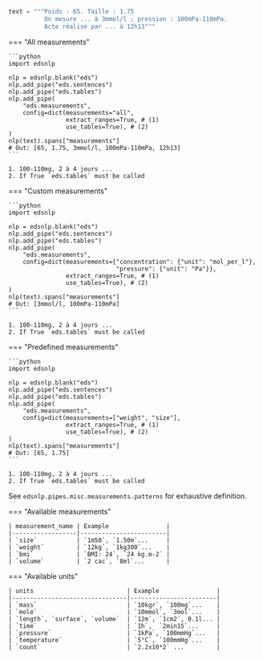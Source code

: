 <!-- --8<-- [start:pipe-definition] -->

```python
text = """Poids : 65. Taille : 1.75
          On mesure ... à 3mmol/l ; pression : 100mPa-110mPa.
          Acte réalisé par ... à 12h13"""
```

=== "All measurements"

    ```python
    import edsnlp
    
    nlp = edsnlp.blank("eds")
    nlp.add_pipe("eds.sentences")
    nlp.add_pipe("eds.tables")
    nlp.add_pipe(
        "eds.measurements",
        config=dict(measurements="all", 
                    extract_ranges=True, # (1)
                    use_tables=True), # (2)
    )
    nlp(text).spans["measurements"]
    # Out: [65, 1.75, 3mmol/l, 100mPa-110mPa, 12h13]
    ```

    1. 100-110mg, 2 à 4 jours ...
    2. If True `eds.tables` must be called

=== "Custom measurements"

    ```python
    import edsnlp
    
    nlp = edsnlp.blank("eds")
    nlp.add_pipe("eds.sentences")
    nlp.add_pipe("eds.tables")
    nlp.add_pipe(
        "eds.measurements",
        config=dict(measurements={"concentration": {"unit": "mol_per_l"},
                                  "pressure": {"unit": "Pa"}},
                    extract_ranges=True, # (1)
                    use_tables=True), # (2)
    )
    nlp(text).spans["measurements"]
    # Out: [3mmol/l, 100mPa-110mPa]
    ```

    1. 100-110mg, 2 à 4 jours ...
    2. If True `eds.tables` must be called

=== "Predefined measurements"

    ```python
    import edsnlp

    nlp = edsnlp.blank("eds")
    nlp.add_pipe("eds.sentences")
    nlp.add_pipe("eds.tables")
    nlp.add_pipe(
        "eds.measurements",
        config=dict(measurements=["weight", "size"],
                    extract_ranges=True, # (1)
                    use_tables=True), # (2)
    )
    nlp(text).spans["measurements"]
    # Out: [65, 1.75]
    ```

    1. 100-110mg, 2 à 4 jours ...
    2. If True `eds.tables` must be called

<!-- --8<-- [end:pipe-definition] -->

<!-- --8<-- [start:availability_mes_units] -->

See `edsnlp.pipes.misc.measurements.patterns` for exhaustive definition.

=== "Available measurements"

    | measurement_name | Example                |
    |------------------|------------------------|
    | `size`           | `1m50`, `1.50m`...     |
    | `weight`         | `12kg`, `1kg300`...    |
    | `bmi`            | `BMI: 24`, `24 kg.m-2` |
    | `volume`         | `2 cac`, `8ml`...      |
    
=== "Available units"

    | units                          | Example                |
    |--------------------------------|------------------------|
    | `mass`                         | `10kgr`, `100mg`...    |
    | `mole`                         | `10mmol`, `3mol`...    |
    | `length`, `surface`, `volume`  | `12m`, `1cm2`, 0.1l... |
    | `time`                         | `1h`,  `2min15`...     |
    | `pressure`                     | `1kPa`, `100mmHg`...   |
    | `temperature`                  | `5°C`, `100mmHg`...    |
    | `count`                        | `2.2x10*2` ...         |

<!-- --8<-- [end:availability_mes_units] -->
